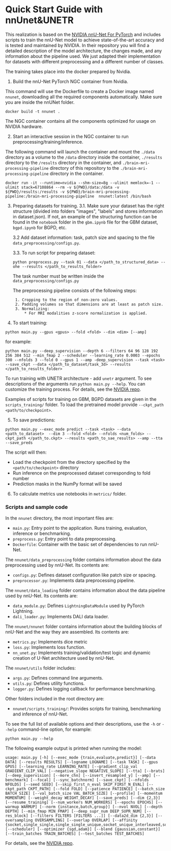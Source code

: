 # Quick Start Guide with nnUnet&UNETR

This realization is based on the [NVIDIA nnU-Net For PyTorch](https://github.com/NVIDIA/DeepLearningExamples/tree/master/PyTorch/Segmentation/nnUNet) and includes scripts to train the nnU-Net model to achieve state-of-the-art accuracy and is tested and maintained by NVIDIA. In their repository you will find a detailed description of the model architecture, the changes made, and any information about the pipeline used. We just adapted their implementation for datasets with different preprocessing and a different number of classes.

The training takes place into the docker prepared by Nvidia.
    
1. Build the nnU-Net PyTorch NGC container from Nvidia.
    
This command will use the Dockerfile to create a Docker image named `nnunet`, downloading all the required components automatically.
Make sure you are inside the nnUNet folder.

```
docker build -t nnunet .
```
    
The NGC container contains all the components optimized for usage on NVIDIA hardware.
    
2. Start an interactive session in the NGC container to run preprocessing/training/inference.
    
The following command will launch the container and mount the `./data` directory as a volume to the `/data` directory inside the container, `./results` directory to the `/results` directory in the container, and `./brain-mri-processing-pipeline` directory of this repository to the `./brain-mri-processing-pipeline` directory in the container.
    
```
docker run -it --runtime=nvidia --shm-size=8g --ulimit memlock=-1 --ulimit stack=67108864 --rm -v ${PWD}/data:/data -v ${PWD}/results:/results -v ${PWD}/brain-mri-processing-pipeline:/brain-mri-processing-pipeline  nnunet:latest /bin/bash
```

3. Preparing datasets for training.
    3.1. Make sure your dataset has the right structure (divided into folders "images", "labels" and stores information in dataset.json). If not, an example of the structuring function can be found in the `notebook` folder in the `gbm.ipynb` file for the GBM dataset, `bgpd.ipynb` for BGPD, etc.
    
    3.2 Add dataset information: task, patch size and spacing to the file `data_preprocessing/configs.py`. 

    3.3. To run script for preparing dataset:

    ```
    python preprocess.py --task 01 --data </path_to_structured_data> --ohe --results </path_to_results_folder>
    ```
    The task number must be written inside the `data_preprocessing/configs.py` 

    The preprocessing pipeline consists of the following steps:

        1. Cropping to the region of non-zero values.
        2. Padding volumes so that dimensions are at least as patch size.
        3. Normalizing:
            * For MRI modalities z-score normalization is applied.
    
4. To start training:
   
```
python main.py --gpus <gpus> --fold <fold> --dim <dim> [--amp]
```
for example:

```
python main.py --deep_supervision --depth 6 --filters 64 96 128 192 256 384 512 --min_fmap 2 --scheduler --learning_rate 0.0003 --epochs 300 --nfolds 3 --fold 0 --gpus 1 --amp -deep_supervision --task <task> --save_ckpt --data </path_to_dataset/task_3d> --results </path_to_results_folder>
```

To run training with UNETR architecture - add `unetr` argument. 
To see descriptions of the arguments run `python main.py --help`. You can customize the training process. For details, see the [NVIDIA repo](https://github.com/NVIDIA/DeepLearningExamples/tree/master/PyTorch/Segmentation/nnUNet).

Examples of scripts for training on GBM, BGPD datasets are given in the `scripts_training/` folder.
To load the pretrained model provide `--ckpt_path <path/to/checkpoint>`.

5. To save predictions:

```
python main.py --exec_mode predict --task <task> --data <path_to_dataset>  --dim 3 --fold <fold> --nfolds <num_folds> --ckpt_path </path_to.ckpt> --results <path_to_sae_results> --amp --tta --save_preds
```

The script will then:

* Load the checkpoint from the directory specified by the `<path/to/checkpoint>` directory
* Run inference on the preprocessed dataset corresponding to fold number
* Prediction masks in the NumPy format will be saved
                       
6. To calculate metrics use notebooks in `metrics/` folder.


### Scripts and sample code

In the `nnunet` directory, the most important files are:

* `main.py`: Entry point to the application. Runs training, evaluation, inference or benchmarking.
* `preprocess.py`: Entry point to data preprocessing.
* `Dockerfile`: Container with the basic set of dependencies to run nnU-Net.
    
The `nnunet/data_preprocessing` folder contains information about the data preprocessing used by nnU-Net. Its contents are:
    
* `configs.py`: Defines dataset configuration like patch size or spacing.
* `preprocessor.py`: Implements data preprocessing pipeline.
    
The `nnunet/data_loading` folder contains information about the data pipeline used by nnU-Net. Its contents are:
    
* `data_module.py`: Defines `LightningDataModule` used by PyTorch Lightning.
* `dali_loader.py`: Implements DALI data loader.
    
The `nnunet/nnunet` folder contains information about the building blocks of nnU-Net and the way they are assembled. Its contents are:
    
* `metrics.py`: Implements dice metric
* `loss.py`: Implements loss function.
* `nn_unet.py`: Implements training/validation/test logic and dynamic creation of U-Net architecture used by nnU-Net.
    
The `nnunet/utils` folder includes:

* `args.py`: Defines command line arguments.
* `utils.py`: Defines utility functions.
* `logger.py`: Defines logging callback for performance benchmarking.

Other folders included in the root directory are:

* `nnunet/scripts_training/`: Provides scripts for training, benchmarking and inference of nnU-Net.

To see the full list of available options and their descriptions, use the `-h` or `--help` command-line option, for example:

`python main.py --help`

The following example output is printed when running the model:

```
usage: main.py [-h] [--exec_mode {train,evaluate,predict}] [--data DATA] [--results RESULTS] [--logname LOGNAME] [--task TASK] [--gpus GPUS] [--learning_rate LEARNING_RATE] [--gradient_clip_val GRADIENT_CLIP_VAL] [--negative_slope NEGATIVE_SLOPE] [--tta] [--brats] [--deep_supervision] [--more_chn] [--invert_resampled_y] [--amp] [--benchmark] [--focal] [--sync_batchnorm] [--save_ckpt] [--nfolds NFOLDS] [--seed SEED] [--skip_first_n_eval SKIP_FIRST_N_EVAL] [--ckpt_path CKPT_PATH] [--fold FOLD] [--patience PATIENCE] [--batch_size BATCH_SIZE] [--val_batch_size VAL_BATCH_SIZE] [--profile] [--momentum MOMENTUM] [--weight_decay WEIGHT_DECAY] [--save_preds] [--dim {2,3}] [--resume_training] [--num_workers NUM_WORKERS] [--epochs EPOCHS] [--warmup WARMUP] [--norm {instance,batch,group}] [--nvol NVOL] [--depth DEPTH] [--min_fmap MIN_FMAP] [--deep_supr_num DEEP_SUPR_NUM] [--res_block] [--filters FILTERS [FILTERS ...]] [--data2d_dim {2,3}] [--oversampling OVERSAMPLING] [--overlap OVERLAP] [--affinity {socket,single_single,single_single_unique,socket_unique_interleaved,socket_unique_continuous,disabled}] [--scheduler] [--optimizer {sgd,adam}] [--blend {gaussian,constant}] [--train_batches TRAIN_BATCHES] [--test_batches TEST_BATCHES]
```
For details, see the [NVIDIA repo](https://github.com/NVIDIA/DeepLearningExamples/tree/master/PyTorch/Segmentation/nnUNet).
